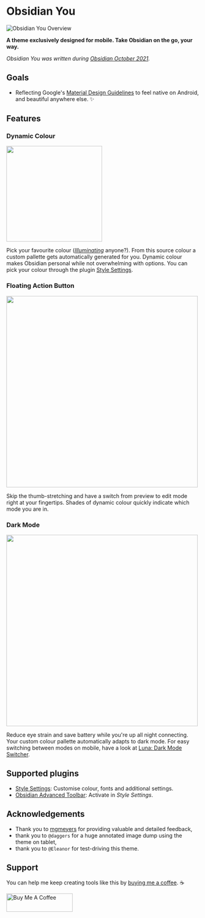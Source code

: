 # Obsidian You
![Obsidian You Overview](https://github.com/selfire1/obsidian-you-theme/blob/main/images/colours.png?raw=true)

**A theme exclusively designed for mobile. Take Obsidian on the go, your way.**

*Obsidian You was written during [Obsidian October 2021](https://forum.obsidian.md/t/obsidian-october-2021-make-plugins-and-themes-together-and-win-awards/24471).*

## Goals
* Reflecting Google's [Material Design Guidelines](https://m3.material.io/) to feel native on Android, and beautiful anywhere else. ✨ 

## Features
### Dynamic Colour
<img src="https://i.imgflip.com/5s1qsg.jpg" width="250" />

Pick your favourite colour ([*Illuminating*](https://www.pantone.com/color-of-the-year-2021) anyone?). From this source colour a custom pallette gets automatically generated for you. Dynamic colour makes Obsidian personal while not overwhelming with options. You can pick your colour through the plugin [Style Settings](https://github.com/mgmeyers/obsidian-style-settings).

### Floating Action Button
<img src="https://github.com/selfire1/obsidian-you-theme/blob/main/images/floating-action-button.png?raw=true" width="500" />

Skip the thumb-stretching and have a switch from preview to edit mode right at your fingertips. Shades of dynamic colour quickly indicate which mode you are in.

### Dark Mode
<img src="https://github.com/selfire1/obsidian-you-theme/blob/main/images/dark-mode.png?raw=true" width="500" />

Reduce eye strain and save battery while you're up all night connecting. Your custom colour pallette automatically adapts to dark mode. For easy switching between modes on mobile, have a look at [Luna: Dark Mode Switcher](https://github.com/selfire1/obsidian-luna-dark-mode).

## Supported plugins
* [Style Settings](https://github.com/mgmeyers/obsidian-style-settings): Customise colour, fonts and additional settings.
* [Obsidian Advanced Toolbar](https://github.com/phibr0/obsidian-advanced-toolbar): Activate in *Style Settings*.

## Acknowledgements
* Thank you to [mgmeyers](https://github.com/mgmeyers) for providing valuable and detailed feedback,
* thank you to `@daggers` for a huge annotated image dump using the theme on tablet,
* thank you to `@Eleanor` for test-driving this theme.

## Support
You can help me keep creating tools like this by [buying me a coffee](https://www.buymeacoffee.com/joschua). ☕️

<a href="https://www.buymeacoffee.com/joschua" target="_blank"><img src="https://cdn.buymeacoffee.com/buttons/v2/default-yellow.png" alt="Buy Me A Coffee" height= "48" width="173"></a>